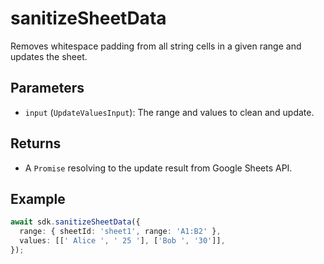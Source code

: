 
# sanitizeSheetData

Removes whitespace padding from all string cells in a given range and updates the sheet.

## Parameters
- `input` (`UpdateValuesInput`): The range and values to clean and update.

## Returns
- A `Promise` resolving to the update result from Google Sheets API.

## Example
```ts
await sdk.sanitizeSheetData({
  range: { sheetId: 'sheet1', range: 'A1:B2' },
  values: [[' Alice ', ' 25 '], ['Bob ', '30']],
});

